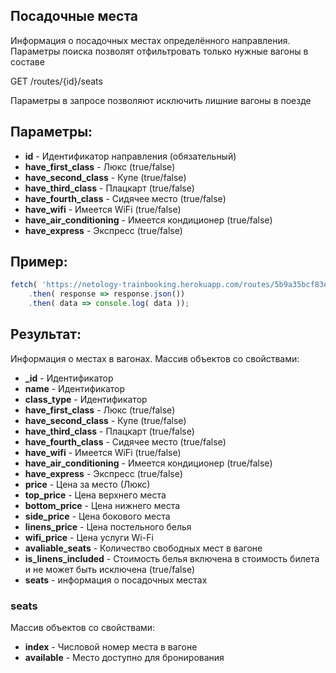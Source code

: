 ## Посадочные места

Информация о посадочных местах определённого направления.
Параметры поиска позволят отфильтровать только нужные вагоны в составе

GET /routes/{id}/seats

Параметры в запросе позволяют исключить лишние вагоны в поезде

## Параметры:

- **id** - Идентификатор направления (обязательный)
- **have_first_class** - Люкс (true/false)
- **have_second_class** - Купе (true/false)
- **have_third_class** - Плацкарт (true/false)
- **have_fourth_class** - Сидячее место (true/false)
- **have_wifi** - Имеется WiFi (true/false)
- **have_air_conditioning** - Имеется кондиционер (true/false)
- **have_express** - Экспресс (true/false)

## Пример:

```javascript
fetch( 'https://netology-trainbooking.herokuapp.com/routes/5b9a35bcf83e028786ea74ef/seats?have_wifi=false' )
    .then( response => response.json())
    .then( data => console.log( data ));
```

## Результат:

Информация о местах в вагонах.
Массив объектов со свойствами:

- **_id** - Идентификатор
- **name** - Идентификатор
- **class_type** - Идентификатор
- **have_first_class** - Люкс (true/false)
- **have_second_class** - Купе (true/false)
- **have_third_class** - Плацкарт (true/false)
- **have_fourth_class** - Сидячее место (true/false)
- **have_wifi** - Имеется WiFi (true/false)
- **have_air_conditioning** - Имеется кондиционер (true/false)
- **have_express** - Экспресс (true/false)
- **price** - Цена за место (Люкс)
- **top_price** - Цена верхнего места
- **bottom_price** - Цена нижнего места
- **side_price** - Цена бокового места
- **linens_price** - Цена постельного белья
- **wifi_price** - Цена услуги Wi-Fi
- **avaliable_seats** - Количество свободных мест в вагоне
- **is_linens_included** - Стоимость белья включена в 
стоимость билета и не может быть исключена (true/false)
- **seats** - информация о посадочных местах

### seats

Массив объектов со свойствами:

- **index** - Числовой номер места в вагоне
- **available** - Место доступно для бронирования
